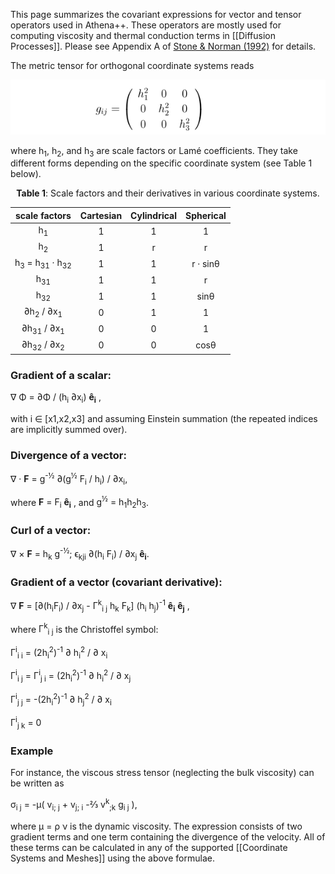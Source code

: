 This page summarizes the covariant expressions for vector and tensor operators used in Athena++. These operators are mostly used for computing viscosity and thermal conduction terms in [[Diffusion Processes]]. Please see Appendix A of [Stone & Norman (1992)](http://adsabs.harvard.edu/abs/1992ApJS...80..753S) for details. 

The metric tensor for orthogonal coordinate systems reads

![metric_tensor](images/g_matrix.png)

where <span>h<sub>1</sub></span>, <span>h<sub>2</sub></span>, and <span>h<sub>3</sub></span> are scale factors or Lamé coefficients. They take different forms depending on the specific coordinate system (see Table 1 below).

<div align="center">
<p> <b>Table 1</b>: Scale factors and their derivatives in various coordinate systems. </p>

| scale factors | Cartesian | Cylindrical | Spherical |
| :---:         |    :---:  |   :---:     |  :---:    |
| <span>h<sub>1</sub></span>   | 1     | 1   | 1 |
| <span>h<sub>2</sub></span>   | 1     | <span>r </span>   | <span>r </span> |
| <span>h<sub>3</sub> = h<sub>31</sub> &middot;  h<sub>32</sub></span>   | 1     | <span>1 </span>   | <span>r &middot; sin&theta; </span>  |
| <span>h<sub>31</sub></span>   | 1     | <span>1 </span>   | <span>r </span>  |
| <span>h<sub>32</sub></span>   | 1     | <span>1 </span>   | <span>sin&theta; </span>  |
| <span>&#8706;h<sub>2</sub> / &#8706;x<sub>1</sub></span> |  0 |  1  | 1  |
| <span>&#8706;h<sub>31</sub> / &#8706;x<sub>1</sub></span> |  0 |  0  | 1  |
| <span>&#8706;h<sub>32</sub> / &#8706;x<sub>2</sub></span> |  0 |  0  | <span>cos&theta;</span>  |

</div>

### Gradient of a scalar:
<span>&nabla; &Phi; = &#8706;&Phi; / (h<sub>i</sub> &#8706;x<sub>i</sub>) <b>&ecirc;<sub>i</sub></b> </span>,

with <span>i &isin; [x1,x2,x3]</span> and assuming Einstein summation (the repeated indices are implicitly summed over). 

### Divergence of a vector:
<span>&nabla; &middot; <b>F</b> = g<sup>-&frac12;</sup> &#8706;(g<sup>&frac12;</sup> F<sub>i</sub> / h<sub>i</sub>) / &#8706;x<sub>i</sub></span>,

where <span><b>F</b> = F<sub>i</sub> <b>&ecirc;<sub>i</sub></b> </span>, and 
<span>g<sup>&frac12;</sup> = h<sub>1</sub>h<sub>2</sub>h<sub>3</sub></span>.

### Curl of a vector:
<span>&nabla; &times; <b>F</b> = h<sub>k</sub> g<sup>-&frac12;</sup>; &varepsilon;<sub>kji</sub> &#8706;(h<sub>i</sub> F<sub>i</sub>) / &#8706;x<sub>j</sub> <b>&ecirc;<sub>i</sub></b></span>.

### Gradient of a vector (covariant derivative):
<span>&nabla; <b>F</b> = [&#8706;(h<sub>i</sub>F<sub>i</sub>) / &#8706;x<sub>j</sub> - &Gamma;<sup>k</sup><sub>i j</sub> h<sub>k</sub> F<sub>k</sub>] (h<sub>i</sub> h<sub>j</sub>)<sup>-1</sup>  <b>&ecirc;<sub>i</sub></b> <b>&ecirc;<sub>j</sub></b> </span>,

where <span>&Gamma;<sup>k</sup><sub>i j</sub></span> is the Christoffel symbol:

<span>&Gamma;<sup>i</sup><sub>i i</sub> = (2h<sub>i</sub><sup>2</sup>)<sup>-1</sup> &#8706; h<sub>i</sub><sup>2</sup> / &#8706; x<sub>i</sub></span>

<span>&Gamma;<sup>i</sup><sub>i j</sub> = &Gamma;<sup>i</sup><sub>j i</sub> = (2h<sub>i</sub><sup>2</sup>)<sup>-1</sup> &#8706; h<sub>i</sub><sup>2</sup> / &#8706; x<sub>j</sub></span>

<span>&Gamma;<sup>i</sup><sub>j j</sub> = -(2h<sub>i</sub><sup>2</sup>)<sup>-1</sup> &#8706; h<sub>j</sub><sup>2</sup> / &#8706; x<sub>i</sub></span>

<span>&Gamma;<sup>i</sup><sub>j k</sub> = 0</span>

### Example
For instance, the viscous stress tensor (neglecting the bulk viscosity) can be written as

<span>&sigma;</sup><sub>i j</sub> = -&mu;( v<sub>i; j</sub> + v<sub>j; i</sub> -&frac23; v<sup>k</sup><sub>;k</sub> g<sub>i j</sub> )<span>,

where <span>&mu; = &rho; &nu;</span> is the dynamic viscosity. The expression consists of two gradient terms and one term containing the divergence of the velocity. All of these terms can be calculated in any of the supported [[Coordinate Systems and Meshes]] using the above formulae.
